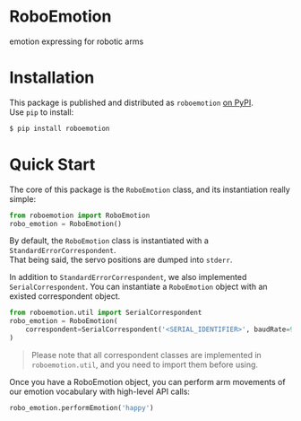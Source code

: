 # RoboEmotion
emotion expressing for robotic arms

# Installation
This package is published and distributed as `roboemotion` [on PyPI](https://pypi.org/project/roboemotion/). \
Use `pip` to install:
```sh
$ pip install roboemotion
```

# Quick Start
The core of this package is the `RoboEmotion` class, and its instantiation really simple:
```py
from roboemotion import RoboEmotion
robo_emotion = RoboEmotion()
```

By default, the `RoboEmotion` class is instantiated with a `StandardErrorCorrespondent`. \
That being said, the servo positions are dumped into `stderr`.

In addition to `StandardErrorCorrespondent`, we also implemented `SerialCorrespondent`.
You can instantiate a `RoboEmotion` object with an existed correspondent object.

```py
from roboemotion.util import SerialCorrespondent
robo_emotion = RoboEmotion(
    correspondent=SerialCorrespondent('<SERIAL_IDENTIFIER>', baudRate=9600)
)
```

> Please note that all correspondent classes are implemented in `roboemotion.util`,
> and you need to import them before using.

Once you have a RoboEmotion object, you can perform arm movements of our emotion vocabulary with high-level API calls:
```py
robo_emotion.performEmotion('happy')
```
